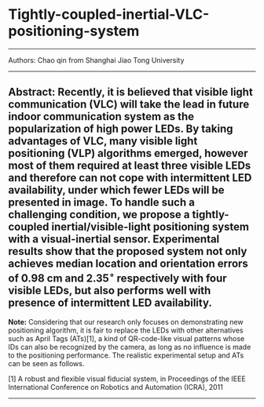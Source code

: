 # Tightly-coupled-inertial-VLC-positioning-system
---
Authors: Chao qin from Shanghai Jiao Tong University

---
**Abstract:** Recently, it is believed that visible light communication (VLC) will take the lead in future indoor communication system as the popularization of high power LEDs. By taking advantages of VLC, many visible light positioning (VLP) algorithms emerged, however most of them required at least three visible LEDs and therefore can not cope with intermittent LED availability, under which fewer LEDs will be presented in image. To handle such a challenging condition, we propose a tightly-coupled inertial/visible-light positioning system with a visual-inertial sensor. Experimental results show that the proposed system not only achieves median location and orientation errors of 0.98 cm and 2.35$^{\circ}$ respectively with four visible LEDs, but also performs well with presence of intermittent LED availability.
---

**Note:** Considering that our research only focuses on demonstrating new positioning algorithm, it is fair to replace the LEDs with other alternatives such as April Tags (ATs)[1], a kind of QR-code-like visual patterns whose IDs can also be recognized by the camera, as long as no influence is made to the positioning performance. The realistic experimental setup and ATs can be seen as follows. 

[1] A robust and flexible visual fiducial system, in Proceedings of the IEEE International Conference on Robotics and Automation (ICRA), 2011

---





